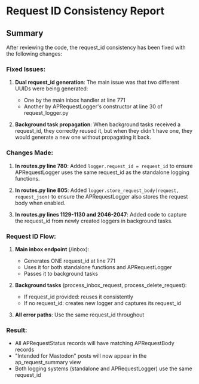 # Request ID Consistency Report

## Summary
After reviewing the code, the request_id consistency has been fixed with the following changes:

### Fixed Issues:
1. **Dual request_id generation**: The main issue was that two different UUIDs were being generated:
   - One by the main inbox handler at line 771
   - Another by APRequestLogger's constructor at line 30 of request_logger.py

2. **Background task propagation**: When background tasks received a request_id, they correctly reused it, but when they didn't have one, they would generate a new one without propagating it back.

### Changes Made:

1. **In routes.py line 780**: Added `logger.request_id = request_id` to ensure APRequestLogger uses the same request_id as the standalone logging functions.

2. **In routes.py line 805**: Added `logger.store_request_body(request, request_json)` to ensure the APRequestLogger also stores the request body when enabled.

3. **In routes.py lines 1129-1130 and 2046-2047**: Added code to capture the request_id from newly created loggers in background tasks.

### Request ID Flow:

1. **Main inbox endpoint** (/inbox):
   - Generates ONE request_id at line 771
   - Uses it for both standalone functions and APRequestLogger
   - Passes it to background tasks

2. **Background tasks** (process_inbox_request, process_delete_request):
   - If request_id provided: reuses it consistently
   - If no request_id: creates new logger and captures its request_id

3. **All error paths**: Use the same request_id throughout

### Result:
- All APRequestStatus records will have matching APRequestBody records
- "Intended for Mastodon" posts will now appear in the ap_request_summary view
- Both logging systems (standalone and APRequestLogger) use the same request_id